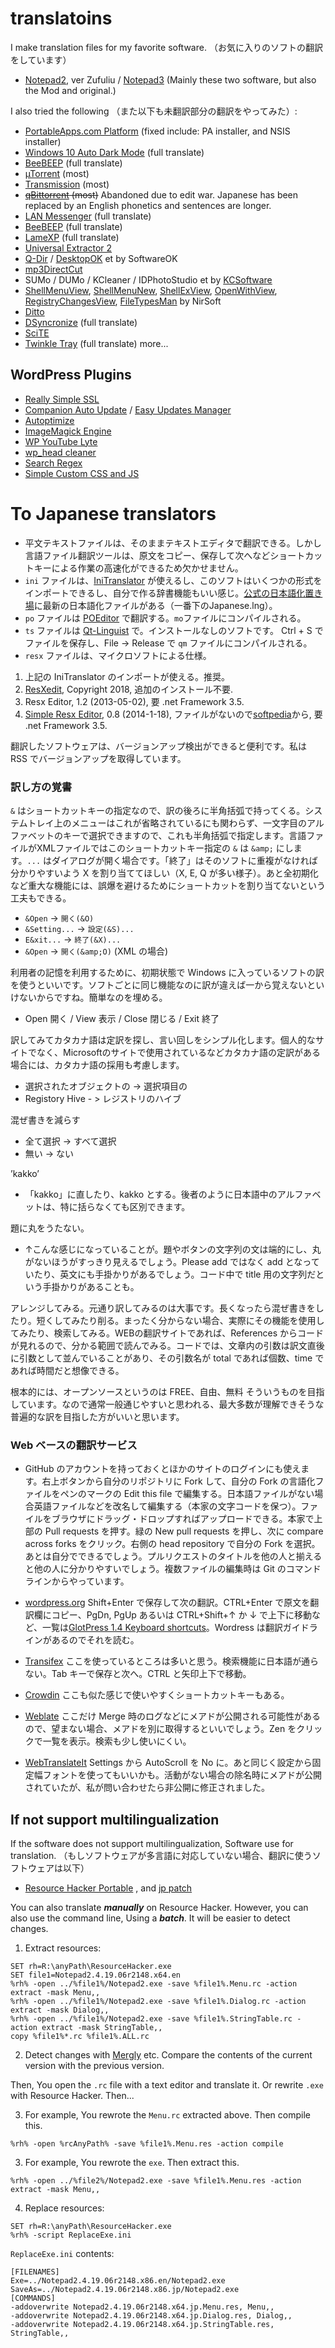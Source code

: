 # translatoins
I make translation files for my favorite software. （お気に入りのソフトの翻訳をしています）

* [Notepad2](https://github.com/zufuliu/notepad2), ver Zufuliu / [Notepad3](https://github.com/rizonesoft/Notepad3) (Mainly these two software, but also the Mod and original.)

I also tried the following （また以下も未翻訳部分の翻訳をやってみた）:
* [PortableApps.com Platform](https://portableapps.com/) (fixed include: PA installer, and NSIS installer)
* [Windows 10 Auto Dark Mode](https://github.com/Armin2208/Windows-Auto-Night-Mode/) (full translate)
* [BeeBEEP](https://www.beebeep.net/) (full translate)
* [µTorrent](https://portableapps.com/apps/internet/utorrent_portable) (most)
* [Transmission](https://portableapps.com/apps/internet/transmission-portable) (most)
* ~~[qBittorrent](https://portableapps.com/apps/internet/qbittorrent_portable) (most)~~ Abandoned due to edit war. Japanese has been replaced by an English phonetics and sentences are longer.
* [LAN Messenger](https://github.com/maboroshin/lanmessenger_JP) (full translate)
* [BeeBEEP](https://www.beebeep.net/) (full translate)
* [LameXP](https://github.com/lordmulder/LameXP) (full translate)
* [Universal Extractor 2](https://github.com/Bioruebe/UniExtract2)
* [Q-Dir](https://www.softwareok.com/?seite=Freeware/Q-Dir) / [DesktopOK](https://www.softwareok.com/?seite=Freeware/DesktopOK) et by SoftwareOK
* [mp3DirectCut](https://github.com/maboroshin/mp3DirectCut)
* SUMo / DUMo / KCleaner / IDPhotoStudio et by [KCSoftware](https://www.kcsoftwares.com/?download)
* [ShellMenuView](https://www.nirsoft.net/utils/shell_menu_view.html), [ShellMenuNew](https://www.nirsoft.net/utils/shell_menu_new.html), [ShellExView](https://www.nirsoft.net/utils/shexview.html), [OpenWithView](https://www.nirsoft.net/utils/open_with_view.html), [RegistryChangesView](https://www.nirsoft.net/utils/registry_changes_view.html), [FileTypesMan](https://www.nirsoft.net/utils/file_types_manager.html) by NirSoft
* [Ditto](https://github.com/maboroshin/Ditto_JP)
* [DSyncronize](http://dimio.altervista.org/eng/) (full translate)
* [SciTE](https://github.com/mirror/scite)
* [Twinkle Tray](https://github.com/xanderfrangos/twinkle-tray) (full translate)
more...

## WordPress Plugins
* [Really Simple SSL](https://translate.wordpress.org/locale/ja/default/wp-plugins/really-simple-ssl/)
* [Companion Auto Update](https://translate.wordpress.org/locale/ja/default/wp-plugins/companion-auto-update/) / [Easy Updates Manager](https://translate.wordpress.org/locale/ja/default/wp-plugins/stops-core-theme-and-plugin-updates/)
* [Autoptimize](https://translate.wordpress.org/locale/ja/default/wp-plugins/autoptimize/)
* [ImageMagick Engine](https://translate.wordpress.org/locale/ja/default/wp-plugins/imagemagick-engine/)
* [WP YouTube Lyte](https://translate.wordpress.org/locale/ja/default/wp-plugins/wp-youtube-lyte/)
* [wp_head cleaner](https://translate.wordpress.org/locale/ja/default/wp-plugins/wp-head-cleaner/)
* [Search Regex](https://translate.wordpress.org/locale/ja/default/wp-plugins/search-regex/)
* [Simple Custom CSS and JS](https://translate.wordpress.org/locale/ja/default/wp-plugins/custom-css-js/)

# To Japanese translators

- 平文テキストファイルは、そのままテキストエディタで翻訳できる。しかし言語ファイル翻訳ツールは、原文をコピー、保存して次へなどショートカットキーによる作業の高速化ができるため欠かせません。
- `ini` ファイルは、[IniTranslator](https://portableapps.com/apps/development/initranslator-portable) が使えるし、このソフトはいくつかの形式をインポートできるし、自分で作る辞書機能もいい感じ。[公式の日本語化置き場](https://sourceforge.net/p/initranslator/language-files/14/)に最新の日本語化ファイルがある（一番下のJapanese.lng）。
- `po` ファイルは [POEditor](https://poedit.net/) で翻訳する。`mo`ファイルにコンパイルされる。
- `ts` ファイルは  [Qt-Linguist](https://github.com/thurask/Qt-Linguist/releases) で。インストールなしのソフトです。 Ctrl + S でファイルを保存し、File -> Release で `qm` ファイルにコンパイルされる。
- `resx` ファイルは、マイクロソフトによる仕様。
1. 上記の IniTranslator のインポートが使える。推奨。
2. [ResXedit](https://wizardsoft.nl/products/resxedit), Copyright 2018, 追加のインストール不要.
3. Resx Editor, 1.2 (2013-05-02), 要 .net Framework 3.5.
4. [Simple Resx Editor](https://simpleresxeditor.blogspot.com/), 0.8 (2014-1-18), ファイルがないので[softpedia](https://www.softpedia.com/get/Programming/File-Editors/Simple-Resx-Editor.shtml)から, 要 .net Framework 3.5.

翻訳したソフトウェアは、バージョンアップ検出ができると便利です。私は RSS でバージョンアップを取得しています。

### 訳し方の覚書

 `&` はショートカットキーの指定なので、訳の後ろに半角括弧で持ってくる。システムトレイ上のメニューはこれが省略されているにも関わらず、一文字目のアルファベットのキーで選択できますので、これも半角括弧で指定します。言語ファイルがXMLファイルではこのショートカットキー指定の `&` は `&amp;` にします。`...` はダイアログが開く場合です。「終了」はそのソフトに重複がなければ分かりやすいよう X を割り当ててほしい（X, E, Q が多い様子）。あと全初期化など重大な機能には、誤爆を避けるためにショートカットを割り当てないという工夫もできる。
- ``&Open`` -> ``開く(&O)``
- ``&Setting...`` -> `設定(&S)...`
- ``E&xit...`` -> `終了(&X)...`
- ``&Open`` -> ``開く(&amp;O)`` (XML の場合)

利用者の記憶を利用するために、初期状態で Windows に入っているソフトの訳を使うといいです。ソフトごとに同じ機能なのに訳が違えば一から覚えないといけないからですね。簡単なのを埋める。
- Open 開く / View 表示 / Close 閉じる / Exit 終了

訳してみてカタカナ語は定訳を探し、言い回しをシンプル化します。個人的なサイトでなく、Microsoftのサイトで使用されているなどカタカナ語の定訳がある場合には、カタカナ語の採用も考慮します。
- 選択されたオブジェクトの -> 選択項目の
- Registory Hive - > レジストリのハイブ

混ぜ書きを減らす
- 全て選択 -> すべて選択
- 無い -> ない

’kakko’
- 「kakko」に直したり、kakko とする。後者のように日本語中のアルファベットは、特に括らなくても区別できます。

題に丸をうたない。
- ↑こんな感じになっていることが。題やボタンの文字列の文は端的にし、丸がないほうがすっきり見えるでしょう。Please add ではなく add となっていたり、英文にも手掛かりがあるでしょう。コード中で title 用の文字列だという手掛かりがあることも。

アレンジしてみる。元通り訳してみるのは大事です。長くなったら混ぜ書きをしたり。短くしてみたり削る。まったく分からない場合、実際にその機能を使用してみたり、検索してみる。WEBの翻訳サイトであれば、References からコードが見れるので、分かる範囲で読んでみる。コードでは、文章内の引数は訳文直後に引数として並んでいることがあり、その引数名が total であれば個数、time であれば時間だと想像できる。

根本的には、オープンソースというのは FREE、自由、無料 そういうものを目指しています。なので通常一般通じやすいと思われる、最大多数が理解できそうな普遍的な訳を目指した方がいいと思います。

### Web ベースの翻訳サービス

- GitHub のアカウントを持っておくとほかのサイトのログインにも使えます。右上ボタンから自分のリポジトリに Fork して、自分の Fork の言語化ファイルをペンのマークの Edit this file で編集する。日本語ファイルがない場合英語ファイルなどを改名して編集する（本家の文字コードを保つ）。ファイルをブラウザにドラッグ・ドロップすればアップロードできる。本家で上部の Pull requests を押す。緑の New pull requests を押し、次に compare across forks をクリック。右側の head repository で自分の Fork を選択。あとは自分でできるでしょう。プルリクエストのタイトルを他の人と揃えると他の人に分かりやすいでしょう。複数ファイルの編集時は Git のコマンドラインからやっています。

- [wordpress.org](https://translate.wordpress.org/) Shift+Enter で保存して次の翻訳。CTRL+Enter で原文を翻訳欄にコピー、PgDn, PgUp あるいは CTRL+Shift+↑ か ↓ で上下に移動など、一覧は[GlotPress 1.4 Keyboard shortcuts](https://github.com/GlotPress/GlotPress-WP/wiki/1.4-Keyboard-shortcuts)。Wordress は翻訳ガイドラインがあるのでそれを読む。
- [Transifex](https://www.transifex.com/) ここを使っているところは多いと思う。検索機能に日本語が通らない。Tab キーで保存と次へ。CTRL と矢印上下で移動。
- [Crowdin](https://crowdin.com/) ここも似た感じで使いやすくショートカットキーもある。
- [Weblate](https://hosted.weblate.org/) ここだけ Merge 時のログなどにメアドが公開される可能性があるので、望まない場合、メアドを別に取得するといいでしょう。Zen をクリックで一覧を表示。検索も少し使いにくい。
- [WebTranslateIt](https://webtranslateit.com/en) Settings から AutoScroll を No に。あと同じく設定から固定幅フォントを使ってもいいかも。活動がない場合の除名時にメアドが公開されていたが、私が問い合わせたら非公開に修正されました。

## If not support multilingualization
If the software does not support multilingualization, Software use for translation.
（もしソフトウェアが多言語に対応していない場合、翻訳に使うソフトウェアは以下）

* [Resource Hacker Portable](https://portableapps.com/apps/utilities/resource-hacker-portable) , and [jp patch](https://wwwcfe.hatenablog.com/entry/20100917/resourcehacker)

You can also translate ***manually*** on Resource Hacker. However, you can also use the command line, Using a ***batch***. It will be easier to detect changes.

1. Extract resources:

```
SET rh=R:\anyPath\ResourceHacker.exe
SET file1=Notepad2.4.19.06r2148.x64.en
%rh% -open ../%file1%/Notepad2.exe -save %file1%.Menu.rc -action extract -mask Menu,,
%rh% -open ../%file1%/Notepad2.exe -save %file1%.Dialog.rc -action extract -mask Dialog,,
%rh% -open ../%file1%/Notepad2.exe -save %file1%.StringTable.rc -action extract -mask StringTable,,
copy %file1%*.rc %file1%.ALL.rc
```

2. Detect changes with [Mergly](http://mergely.com/editor) etc. Compare the contents of the current version with the previous version.

Then, You open the `.rc` file with a text editor and translate it. Or rewrite `.exe` with Resource Hacker. Then...

3. For example, You rewrote the `Menu.rc` extracted above. Then compile this.
```
%rh% -open %rcAnyPath% -save %file1%.Menu.res -action compile
```

3. For example, You rewrote the `exe`. Then extract this.
```
%rh% -open ../%file2%/Notepad2.exe -save %file1%.Menu.res -action extract -mask Menu,,
```

4. Replace resources:

```
SET rh=R:\anyPath\ResourceHacker.exe
%rh% -script ReplaceExe.ini
```

`ReplaceExe.ini` contents:

```
[FILENAMES]
Exe=../Notepad2.4.19.06r2148.x86.en/Notepad2.exe
SaveAs=../Notepad2.4.19.06r2148.x86.jp/Notepad2.exe
[COMMANDS]
-addoverwrite Notepad2.4.19.06r2148.x64.jp.Menu.res, Menu,,
-addoverwrite Notepad2.4.19.06r2148.x64.jp.Dialog.res, Dialog,,
-addoverwrite Notepad2.4.19.06r2148.x64.jp.StringTable.res, StringTable,,
```
